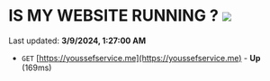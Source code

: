 # IS MY WEBSITE RUNNING ? [![](https://img.shields.io/static/v1?label=Sponsor&message=%E2%9D%A4&logo=GitHub&color=%23fe8e86)](https://github.com/sponsors/<username>)

Last updated: **3/9/2024, 1:27:00 AM**

- `GET` [https://youssefservice.me](https://youssefservice.me) - **Up** (169ms)

